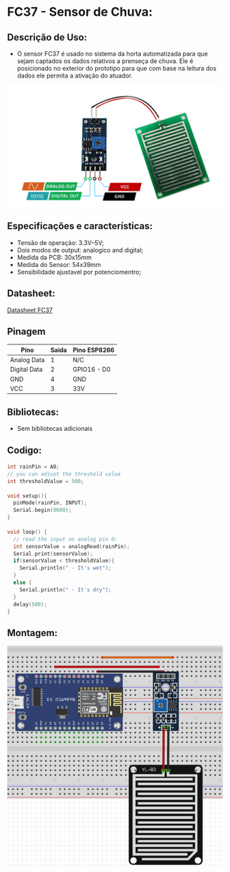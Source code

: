 # FC37 - Sensor de Chuva:

## Descrição de Uso:
- O sensor FC37 é usado no sistema da horta automatizada para que sejam captados os dados relativos a prenseça de chuva. Ele é posicionado no exterior do prototipo para que com base na leitura dos dados ele permita a ativação do atuador.
 
<img src="/Sensores/FC37/FC37_PinOut.png"  />

## Especificações e características:
- Tensão de operação: 3.3V–5V;
- Dois modos de output: analogico and digital;
- Medida da PCB: 30x15mm
- Medida do Sensor: 54x39mm
- Sensibilidade ajustavel por potenciomentro;

## Datasheet:

[Datasheet FC37](/Sensores/)


## Pinagem
| Pino | Saida | Pino ESP8266 |
| ------------- | ------------- | ------------- |
| Analog Data  | 1 | N/C |
| Digital Data | 2 | GPIO16 - D0 |
| GND  | 4 | GND  |
| VCC  | 3 | 33V  |

## Bibliotecas:

- Sem bibliotecas adicionais

## Codigo:

```C++
int rainPin = A0;
// you can adjust the threshold value
int thresholdValue = 500;

void setup(){
  pinMode(rainPin, INPUT);
  Serial.begin(9600);
}

void loop() {
  // read the input on analog pin 0:
  int sensorValue = analogRead(rainPin);
  Serial.print(sensorValue);
  if(sensorValue < thresholdValue){
    Serial.println(" - It's wet");
  }
  else {
    Serial.println(" - It's dry");
  }
  delay(500);
}

```
## Montagem:

<img src="/Sensores/FC37/Montagem FC37.png"  />
